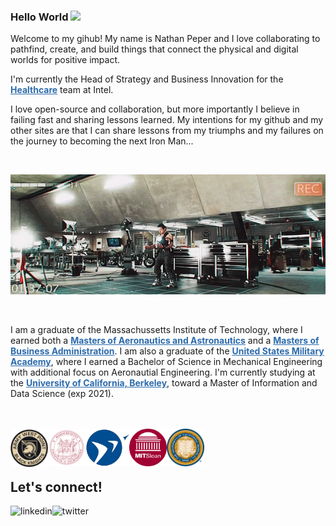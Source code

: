 ### Hello World <img src="https://media.giphy.com/media/hvRJCLFzcasrR4ia7z/giphy.gif" width="25px">

<p>Welcome to my gihub! My name is Nathan Peper and I love collaborating to pathfind, create, and build things that connect the physical and digital worlds for positive impact.</p> 

<p>I'm currently the Head of Strategy and Business Innovation for the <a href="https://www.intel.com/health" target="_blank" style="color: #2C6BAC; font-weight: bold">Healthcare</a> team at Intel.</p>

<p>I love open-source and collaboration, but more importantly I believe in failing fast and sharing lessons learned. My intentions for my github and my other sites are that I can share lessons from my triumphs and my failures on the journey to becoming the next Iron Man...</p>

<br>

<p align="center">
<img  alt="GIF" src="images/iron_man_lab.gif?raw=true" width="570" height="192" />
</p>

<br>

<p>I am a graduate of the Massachussetts Institute of Technology, where I earned both a <a href="https://aeroastro.mit.edu/" target="_blank" style="color: #2C6BAC; font-weight: bold">Masters of Aeronautics and Astronautics</a> and a <a href="https://mitsloan.mit.edu/" target="_blank" style="color: #2C6BAC; font-weight: bold">Masters of Business Administration</a>. I am also a graduate of the <a href="https://www.westpoint.edu/" target="_blank" style="color: #2C6BAC; font-weight: bold">United States Military Academy</a>, where I earned a Bachelor of Science in Mechanical Engineering with additional focus on Aeronautial Engineering. I'm currently studying at the <a href="https://datascience.berkeley.edu/" target="_blank" style="color: #2C6BAC; font-weight: bold">University of California, Berkeley</a>, toward a Master of Information and Data Science (exp 2021).</p>

<br><br>
<img align="left" alt="United States Military Academy at West Point, NY" src="images/west_point_seal.png" width=60 />
<img align="left" alt="Massachusetts Institute of Technology" src="images/mit_seal.png" width=60/>
<img align="left" alt="MIT Aero Astro" src="images/mit_aeroastro_seal.png" width=70/>
<img align="left" alt="MIT Sloan School of Management" src="images/mit_sloan_seal.png" width=60/>
<img align="left" alt="University of California, Berkeley" src="images/ucb_seal.png" width=60/>
<br>
<br>
<br>

## Let's connect!
[<img align="left" alt="linkedin" src="https://img.shields.io/badge/LinkedIn-0077B5?style=for-the-badge&logo=linkedin&logoColor=white" />](https://www.linkedin.com/in/nathanpeper/)
[<img align="left" alt="twitter" src="https://img.shields.io/badge/Twitter-1DA1F2?style=for-the-badge&logo=twitter&logoColor=white" />](https://www.twitter.com/NathanPeper/)
<br>
<br>
